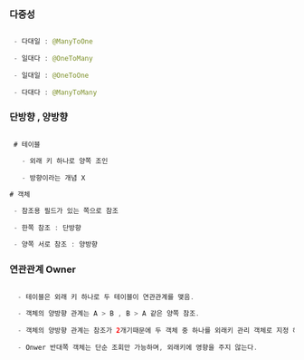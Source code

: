 
### 다중성

  ```java
  
   - 다대일 : @ManyToOne
    
   - 일대다 : @OneToMany
   
   - 일대일 : @OneToOne
   
   - 다대다 : @ManyToMany
  
  ```
  
  
### 단방향 , 양방향

 ```java
 
  # 테이블
  
    - 외래 키 하나로 양쪽 조인
    
    - 방향이라는 개념 X
 
 # 객체
 
  - 참조용 필드가 있는 쪽으로 참조
  
  - 한쪽 참조 : 단방향
  
  - 양쪽 서로 참조 : 양방향
 
 ```
 
### 연관관계 Owner

  ```java
  
    - 테이블은 외래 키 하나로 두 테이블이 연관관계를 맺음.
    
    - 객체의 양방향 관계는 A > B , B > A 같은 양쪽 참조.
    
    - 객체의 양방향 관계는 참조가 2개기때문에 두 객체 중 하나를 외래키 관리 객체로 지정 해야함.
    
    - Onwer 반대쪽 객체는 단순 조회만 가능하며, 외래키에 영향을 주지 않는다.
  
  ```
